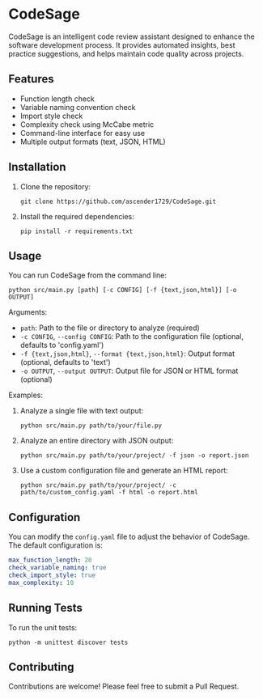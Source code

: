 # CodeSage

CodeSage is an intelligent code review assistant designed to enhance the software development process. It provides automated insights, best practice suggestions, and helps maintain code quality across projects.

## Features

- Function length check
- Variable naming convention check
- Import style check
- Complexity check using McCabe metric
- Command-line interface for easy use
- Multiple output formats (text, JSON, HTML)

## Installation

1. Clone the repository:
   ```
   git clone https://github.com/ascender1729/CodeSage.git
   ```
2. Install the required dependencies:
   ```
   pip install -r requirements.txt
   ```

## Usage

You can run CodeSage from the command line:

```
python src/main.py [path] [-c CONFIG] [-f {text,json,html}] [-o OUTPUT]
```

Arguments:
- `path`: Path to the file or directory to analyze (required)
- `-c CONFIG`, `--config CONFIG`: Path to the configuration file (optional, defaults to 'config.yaml')
- `-f {text,json,html}`, `--format {text,json,html}`: Output format (optional, defaults to 'text')
- `-o OUTPUT`, `--output OUTPUT`: Output file for JSON or HTML format (optional)

Examples:
1. Analyze a single file with text output:
   ```
   python src/main.py path/to/your/file.py
   ```
2. Analyze an entire directory with JSON output:
   ```
   python src/main.py path/to/your/project/ -f json -o report.json
   ```
3. Use a custom configuration file and generate an HTML report:
   ```
   python src/main.py path/to/your/project/ -c path/to/custom_config.yaml -f html -o report.html
   ```

## Configuration

You can modify the `config.yaml` file to adjust the behavior of CodeSage. The default configuration is:

```yaml
max_function_length: 20
check_variable_naming: true
check_import_style: true
max_complexity: 10
```

## Running Tests

To run the unit tests:

```
python -m unittest discover tests
```

## Contributing

Contributions are welcome! Please feel free to submit a Pull Request.